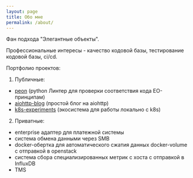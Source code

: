 ```yaml
---
layout: page
title: Обо мне
permalink: /about/
---
```


Фан подхода "Элегантные объекты".

Профессиональные интересы - качество кодовой базы, тестирование кодовой базы, ci/cd.

Портфолио проектов:

1) Публичные:

- [peon](https://github.com/roch1990/peon) (python Линтер для проверки соответствия кода EO-принципам)
- [aiohttp-blog](https://github.com/roch1990/aiohttp-blog) (простой блог на aiohttp)
- [k8s-experiments](https://github.com/roch1990/k8s-experiments) (экосистема для работы локально с k8s)

2) Приватные:

- enterprise адаптер для платежной системы
- система обмена данными через SMB
- docker-обертка для автоматического сжатия данных docker-volume с отправкой в openstack
- система сбора специализированных метрик с хоста с отправкой в InfluxDB
- TMS 

